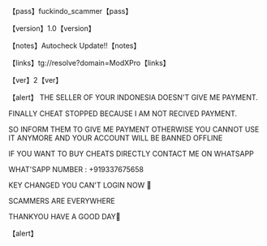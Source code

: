 【pass】fuckindo_scammer【pass】

【version】1.0【version】

【notes】Autocheck Update!!【notes】 

【links】tg://resolve?domain=ModXPro【links】

【ver】2【ver】

【alert】
THE SELLER OF YOUR INDONESIA DOESN'T GIVE ME PAYMENT.

FINALLY CHEAT STOPPED BECAUSE I AM NOT RECIVED PAYMENT.

SO INFORM THEM TO GIVE ME PAYMENT OTHERWISE YOU CANNOT USE IT ANYMORE AND YOUR ACCOUNT WILL BE BANNED OFFLINE

IF YOU WANT TO BUY CHEATS DIRECTLY CONTACT ME ON WHATSAPP

WHAT'SAPP NUMBER :  +919337675658

KEY CHANGED YOU CAN'T LOGIN NOW 🤗 

SCAMMERS ARE EVERYWHERE

THANKYOU HAVE A GOOD DAY🌹

【alert】
